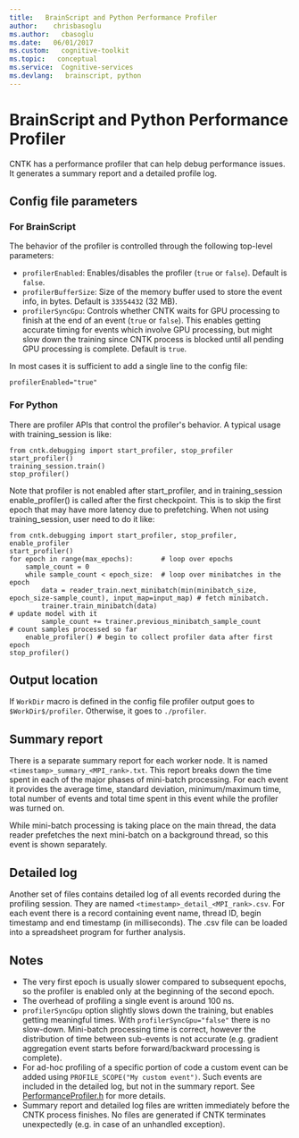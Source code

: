 ```yaml
---
title:   BrainScript and Python Performance Profiler
author:    chrisbasoglu
ms.author:   cbasoglu
ms.date:   06/01/2017
ms.custom:   cognitive-toolkit
ms.topic:   conceptual
ms.service:  Cognitive-services
ms.devlang:   brainscript, python
---
```


# BrainScript and Python Performance Profiler


CNTK has a performance profiler that can help debug performance issues. It generates a summary report and a detailed profile log.

## Config file parameters

### For BrainScript

The behavior of the profiler is controlled through the following top-level parameters:
* `profilerEnabled`: Enables/disables the profiler (`true` or `false`). Default is `false`.
* `profilerBufferSize`: Size of the memory buffer used to store the event info, in bytes. Default is `33554432` (32 MB).
* `profilerSyncGpu`: Controls whether CNTK waits for GPU processing to finish at the end of an event (`true` or `false`). This enables getting accurate timing for events which involve GPU processing, but might slow down the training since CNTK process is blocked until all pending GPU processing is complete. Default is `true`.

In most cases it is sufficient to add a single line to the config file:

    profilerEnabled="true"
    
### For Python

There are profiler APIs that control the profiler's behavior. A typical usage with training_session is like:

    from cntk.debugging import start_profiler, stop_profiler
    start_profiler()
    training_session.train()
    stop_profiler()

Note that profiler is not enabled after start_profiler, and in training_session enable_profiler() is called after the first checkpoint. This is to skip the first epoch that may have more latency due to prefetching. When not using training_session, user need to do it like:

    from cntk.debugging import start_profiler, stop_profiler, enable_profiler
    start_profiler()        
    for epoch in range(max_epochs):       # loop over epochs
        sample_count = 0
        while sample_count < epoch_size:  # loop over minibatches in the epoch
            data = reader_train.next_minibatch(min(minibatch_size, epoch_size-sample_count), input_map=input_map) # fetch minibatch.
            trainer.train_minibatch(data)                                   # update model with it
            sample_count += trainer.previous_minibatch_sample_count         # count samples processed so far
        enable_profiler() # begin to collect profiler data after first epoch
    stop_profiler()

## Output location

If `WorkDir` macro is defined in the config file profiler output goes to `$WorkDir$/profiler`. Otherwise, it goes to `./profiler`.

## Summary report

There is a separate summary report for each worker node. It is named `<timestamp>_summary_<MPI_rank>.txt`. This report breaks down the time spent in each of the major phases of mini-batch processing. For each event it provides the average time, standard deviation, minimum/maximum time, total number of events and total time spent in this event while the profiler was turned on.

While mini-batch processing is taking place on the main thread, the data reader prefetches the next mini-batch on a background thread, so this event is shown separately.

## Detailed log
Another set of files contains detailed log of all events recorded during the profiling session. They are named `<timestamp>_detail_<MPI_rank>.csv`. For each event there is a record containing event name, thread ID, begin timestamp and end timestamp (in milliseconds). The .csv file can be loaded into a spreadsheet program for further analysis.

## Notes
* The very first epoch is usually slower compared to subsequent epochs, so the profiler is enabled only at the beginning of the second epoch.
* The overhead of profiling a single event is around 100 ns.
* `profilerSyncGpu` option slightly slows down the training, but enables getting meaningful times. With `profilerSyncGpu="false"` there is no slow-down. Mini-batch processing time is correct, however the distribution of time between sub-events is not accurate (e.g. gradient aggregation event starts before forward/backward processing is complete).
* For ad-hoc profiling of a specific portion of code a custom event can be added using `PROFILE_SCOPE("My custom event")`. Such events are included in the detailed log, but not in the summary report. See [PerformanceProfiler.h](https://github.com/Microsoft/CNTK/blob/master/Source/PerformanceProfilerDll/PerformanceProfiler.h) for more details.
* Summary report and detailed log files are written immediately before the CNTK process finishes. No files are generated if CNTK terminates unexpectedly (e.g. in case of an unhandled exception).
